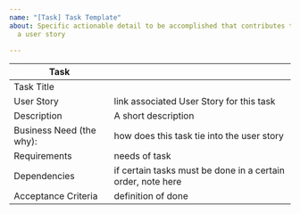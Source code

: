 ```yaml
---
name: "[Task] Task Template"
about: Specific actionable detail to be accomplished that contributes to delivering
  a user story

---
```


Task | <meaningful name here>
----------|----------
Task Title |
User Story | link associated User Story for this task
Description | A short description
Business Need (the why): | how does this task tie into the user story
Requirements | needs of task
Dependencies | if certain tasks must be done in a certain order, note here
Acceptance Criteria | definition of done
